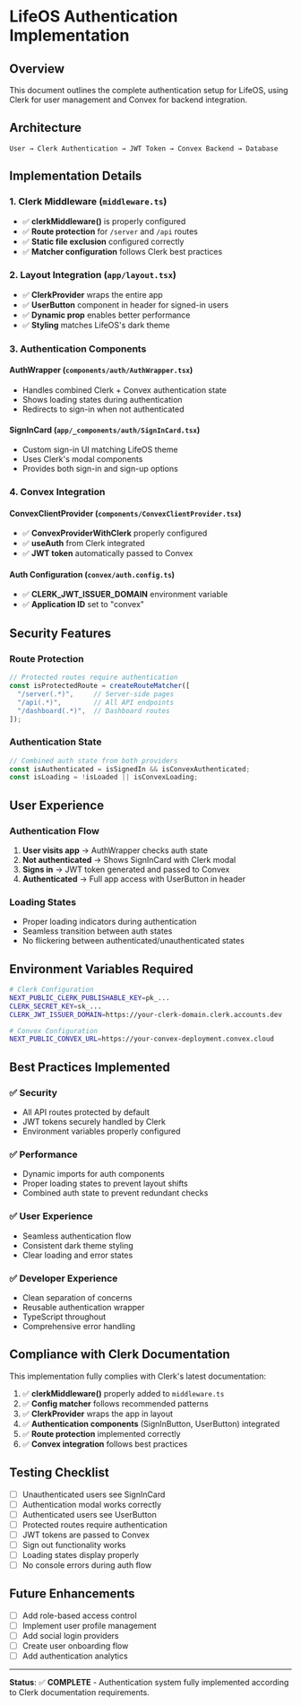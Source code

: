 # LifeOS Authentication Implementation

## Overview
This document outlines the complete authentication setup for LifeOS, using Clerk for user management and Convex for backend integration.

## Architecture

```
User → Clerk Authentication → JWT Token → Convex Backend → Database
```

## Implementation Details

### 1. Clerk Middleware (`middleware.ts`)
- ✅ **clerkMiddleware()** is properly configured
- ✅ **Route protection** for `/server` and `/api` routes
- ✅ **Static file exclusion** configured correctly
- ✅ **Matcher configuration** follows Clerk best practices

### 2. Layout Integration (`app/layout.tsx`)
- ✅ **ClerkProvider** wraps the entire app
- ✅ **UserButton** component in header for signed-in users
- ✅ **Dynamic prop** enables better performance
- ✅ **Styling** matches LifeOS's dark theme

### 3. Authentication Components

#### AuthWrapper (`components/auth/AuthWrapper.tsx`)
- Handles combined Clerk + Convex authentication state
- Shows loading states during authentication
- Redirects to sign-in when not authenticated

#### SignInCard (`app/_components/auth/SignInCard.tsx`)
- Custom sign-in UI matching LifeOS theme
- Uses Clerk's modal components
- Provides both sign-in and sign-up options

### 4. Convex Integration

#### ConvexClientProvider (`components/ConvexClientProvider.tsx`)
- ✅ **ConvexProviderWithClerk** properly configured
- ✅ **useAuth** from Clerk integrated
- ✅ **JWT token** automatically passed to Convex

#### Auth Configuration (`convex/auth.config.ts`)
- ✅ **CLERK_JWT_ISSUER_DOMAIN** environment variable
- ✅ **Application ID** set to "convex"

## Security Features

### Route Protection
```typescript
// Protected routes require authentication
const isProtectedRoute = createRouteMatcher([
  "/server(.*)",     // Server-side pages
  "/api(.*)",        // All API endpoints
  "/dashboard(.*)",  // Dashboard routes
]);
```

### Authentication State
```typescript
// Combined auth state from both providers
const isAuthenticated = isSignedIn && isConvexAuthenticated;
const isLoading = !isLoaded || isConvexLoading;
```

## User Experience

### Authentication Flow
1. **User visits app** → AuthWrapper checks auth state
2. **Not authenticated** → Shows SignInCard with Clerk modal
3. **Signs in** → JWT token generated and passed to Convex
4. **Authenticated** → Full app access with UserButton in header

### Loading States
- Proper loading indicators during authentication
- Seamless transition between auth states
- No flickering between authenticated/unauthenticated states

## Environment Variables Required

```bash
# Clerk Configuration
NEXT_PUBLIC_CLERK_PUBLISHABLE_KEY=pk_...
CLERK_SECRET_KEY=sk_...
CLERK_JWT_ISSUER_DOMAIN=https://your-clerk-domain.clerk.accounts.dev

# Convex Configuration
NEXT_PUBLIC_CONVEX_URL=https://your-convex-deployment.convex.cloud
```

## Best Practices Implemented

### ✅ Security
- All API routes protected by default
- JWT tokens securely handled by Clerk
- Environment variables properly configured

### ✅ Performance
- Dynamic imports for auth components
- Proper loading states to prevent layout shifts
- Combined auth state to prevent redundant checks

### ✅ User Experience
- Seamless authentication flow
- Consistent dark theme styling
- Clear loading and error states

### ✅ Developer Experience
- Clean separation of concerns
- Reusable authentication wrapper
- TypeScript throughout
- Comprehensive error handling

## Compliance with Clerk Documentation

This implementation fully complies with Clerk's latest documentation:

1. ✅ **clerkMiddleware()** properly added to `middleware.ts`
2. ✅ **Config matcher** follows recommended patterns
3. ✅ **ClerkProvider** wraps the app in layout
4. ✅ **Authentication components** (SignInButton, UserButton) integrated
5. ✅ **Route protection** implemented correctly
6. ✅ **Convex integration** follows best practices

## Testing Checklist

- [ ] Unauthenticated users see SignInCard
- [ ] Authentication modal works correctly  
- [ ] Authenticated users see UserButton
- [ ] Protected routes require authentication
- [ ] JWT tokens are passed to Convex
- [ ] Sign out functionality works
- [ ] Loading states display properly
- [ ] No console errors during auth flow

## Future Enhancements

- [ ] Add role-based access control
- [ ] Implement user profile management
- [ ] Add social login providers
- [ ] Create user onboarding flow
- [ ] Add authentication analytics

---

**Status**: ✅ **COMPLETE** - Authentication system fully implemented according to Clerk documentation requirements.
